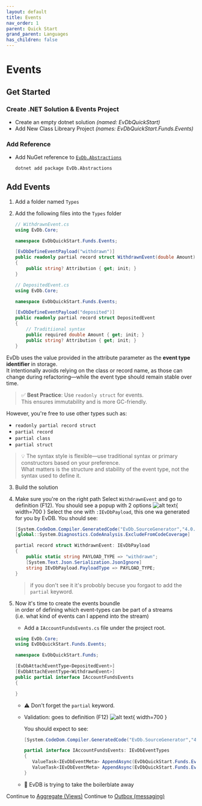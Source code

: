 ```yaml
---
layout: default
title: Events
nav_order: 1
parent: Quick Start
grand_parent: Languages
has_children: false
---
```


# Events

## Get Started

### Create .NET Solution & Events Project

- Create an empty dotnet solution _(named: EvDbQuickStart)_
- Add New Class Libreary Project _(names: EvDbQuickStart.Funds.Events)_

### Add Reference

- Add NuGet reference to [`EvDb.Abstractions`](https://www.nuget.org/packages/EvDb.Abstractions)

  ```bash
  dotnet add package EvDb.Abstractions
  ```

## Add Events

1. Add a folder named `Types`
2. Add the following files into the `Types` folder

   ```cs
   // WithdrawnEvent.cs
   using EvDb.Core;

   namespace EvDbQuickStart.Funds.Events;

   [EvDbDefineEventPayload("withdrawn")]
   public readonly partial record struct WithdrawnEvent(double Amount) // Primary Ctor syntax
   {
       public string? Attribution { get; init; }
   }
   ```

   ```cs
   // DepositedEvent.cs
   using EvDb.Core;

   namespace EvDbQuickStart.Funds.Events;

   [EvDbDefineEventPayload("deposited")]
   public readonly partial record struct DepositedEvent
   {
       // Traditiional syntax
       public required double Amount { get; init; }
       public string? Attribution { get; init; }
   }
   ```

EvDb uses the value provided in the attribute parameter as the **event type identifier** in storage.  
It intentionally avoids relying on the class or record name, as those can change during refactoring—while the event type should remain stable over time.

> ✅ **Best Practice**: Use `readonly struct` for events.  
> This ensures immutability and is more GC-friendly.

However, you're free to use other types such as:

- `readonly partial record struct`
- `partial record`
- `partial class`
- `partial struct`

> 💡 The syntax style is flexible—use traditional syntax or primary constructors based on your preference.  
> What matters is the structure and stability of the event type, not the syntax used to define it.

3. Build the solution
4. Make sure you're on the right path
   Select `WithdrawnEvent` and go to definition (F12).
   You should see a popup with 2 options
   ![alt text](/images/event-definitiongen.png){ width=700 }
   Select the one with `:IEvDbPayload`, this one wa generated for you by EvDB.
   You should see:

   ```cs
   [System.CodeDom.Compiler.GeneratedCode("EvDb.SourceGenerator","4.0.10.0")]
   [global::System.Diagnostics.CodeAnalysis.ExcludeFromCodeCoverage]

   partial record struct WithdrawnEvent: IEvDbPayload
   {
       public static string PAYLOAD_TYPE => "withdrawn";
       [System.Text.Json.Serialization.JsonIgnore]
       string IEvDbPayload.PayloadType => PAYLOAD_TYPE;
   }
   ```

   > if you don't see it it's probobly becuse you forgaot to add the `partial` keyword.

5. Now it's time to create the events boundle  
   in order of defining which event-types can be part of a streams  
   (i.e. what kind of events can I append into the stream)

   - Add a `IAccountFundsEvents.cs` file under the project root.

   ```cs
   using EvDb.Core;
   using EvDbQuickStart.Funds.Events;

   namespace EvDbQuickStart.Funds;

   [EvDbAttachEventType<DepositedEvent>]
   [EvDbAttachEventType<WithdrawnEvent>]
   public partial interface IAccountFundsEvents
   {

   }
   ```

   - ⚠ Don't forget the `partial` keyword.

   - Validation: goes to definition (F12)
     ![alt text](/images/IAccountFundsEvents.png){ width=700 }

     You should expect to see:

     ```cs
     [System.CodeDom.Compiler.GeneratedCode("EvDb.SourceGenerator","4.0.10.0")]

     partial interface IAccountFundsEvents: IEvDbEventTypes
     {
        ValueTask<IEvDbEventMeta> AppendAsync(EvDbQuickStart.Funds.Events.Types.DepositedEvent payload, string? capturedBy = null);
        ValueTask<IEvDbEventMeta> AppendAsync(EvDbQuickStart.Funds.Events.WithdrawnEvent payload, string? capturedBy = null);
     }
     ```

   - 🚀 EvDB is trying to take the boilerblate away

Continue to [Aggregate (Views)](aggregate)
Continue to [Outbox (messaging)](outbox)
